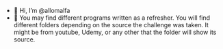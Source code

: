 - 👋 Hi, I’m @allomalfa
- 👀 You may find different programs written as a refresher. You will find different folders depending on the source the challenge was taken. It might be from youtube, Udemy, or any other that the folder will show its source.
<!---
allomalfa/allomalfa is a ✨ special ✨ repository because its `README.md` (this file) appears on your GitHub profile.
You can click the Preview link to take a look at your changes.
--->
